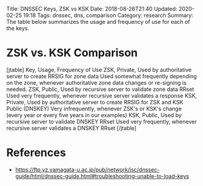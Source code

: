 Title: DNSSEC Keys, ZSK vs KSK
Date: 2018-08-26T21:40
Updated: 2020-02-25 19:18
Tags: dnssec, dns, comparison
Category: research
Summary: The table below summarizes the usage and frequency of use for each of the keys.


ZSK vs. KSK Comparison
======================
[jtable]
Key, Usage, Frequency of Use
ZSK, Private, Used by authoritative server to create RRSIG for zone data Used somewhat frequently depending on the zone, whenever authoritative zone data changes or re-signing is needed.
ZSK, Public, Used by recursive server to validate zone data RRset Used very frequently, whenever recursive server validates a response
KSK, Private, Used by authoritative server to create RRSIG for ZSK and KSK Public (DNSKEY) Very infrequently, whenever ZSK's or KSK's change (every year or every five years in our examples)
KSK, Public, Used by recursive server to validate DNSKEY RRset Used very frequently, whenever recursive server validates a DNSKEY RRset
[/jtable]

References
==========

-   <https://ftp.yz.yamagata-u.ac.jp/pub/network/isc/dnssec-guide/html/dnssec-guide.html#troubleshooting-unable-to-load-keys>

